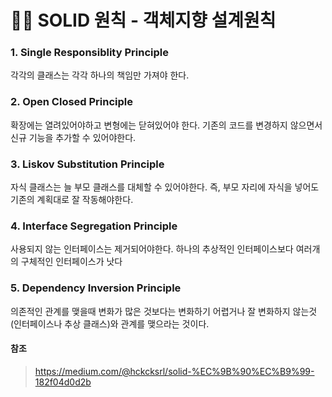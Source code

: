 🤸‍♀️ SOLID 원칙 - 객체지향 설계원칙
===

### 1. Single Responsiblity Principle

각각의 클래스는 각각 하나의 책임만 가져야 한다.

### 2. Open Closed Principle

확장에는 열려있어야하고 변형에는 닫혀있어야 한다. 기존의 코드를 변경하지 않으면서 신규 기능을 추가할 수 있어야한다.

### 3. Liskov Substitution Principle

자식 클래스는 늘 부모 클래스를 대체할 수 있어야한다. 즉, 부모 자리에 자식을 넣어도 기존의 계획대로 잘 작동해야한다.

### 4. Interface Segregation Principle

사용되지 않는 인터페이스는 제거되어야한다. 하나의 추상적인 인터페이스보다 여러개의 구체적인 인터페이스가 낫다

### 5. Dependency Inversion Principle

의존적인 관계를 맺을때 변화가 많은 것보다는 변화하기 어렵거나 잘 변화하지 않는것(인터페이스나 추상 클래스)와 관계를 맺으라는 것이다.

#### 참조  
> https://medium.com/@hckcksrl/solid-%EC%9B%90%EC%B9%99-182f04d0d2b

